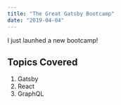 ```yaml
---
title: "The Great Gatsby Bootcamp"
date: "2019-04-04"
---
```


I just launhed a new bootcamp!

## Topics Covered

1. Gatsby
2. React
3. GraphQL